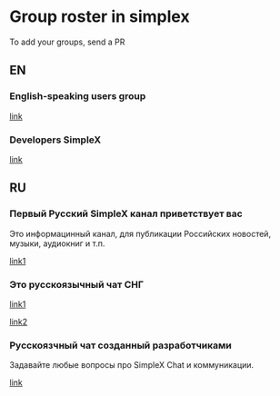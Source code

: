 # Group roster in simplex

To add your groups, send a PR

## EN
### English-speaking users group
[link](https://simplex.chat/contact#/?v=2-4&smp=smp%3A%2F%2FPQUV2eL0t7OStZOoAsPEV2QYWt4-xilbakvGUGOItUo%3D%40smp6.simplex.im%2Fos8FftfoV8zjb2T89fUEjJtF7y64p5av%23%2F%3Fv%3D1-2%26dh%3DMCowBQYDK2VuAyEAQqMgh0fw2lPhjn3PDIEfAKA_E0-gf8Hr8zzhYnDivRs%253D%26srv%3Dbylepyau3ty4czmn77q4fglvperknl4bi2eb2fdy2bh4jxtf32kf73yd.onion&data=%7B%22type%22%3A%22group%22%2C%22groupLinkId%22%3A%22lBPiveK2mjfUH43SN77R0w%3D%3D%22%7D)

### Developers SimpleX
[link](https://simplex.chat/contact#/?v=1-4&smp=smp%3A%2F%2FPQUV2eL0t7OStZOoAsPEV2QYWt4-xilbakvGUGOItUo%3D%40smp6.simplex.im%2FvYCRjIflKNMGYlfTkuHe4B40qSlQ0439%23%2F%3Fv%3D1-2%26dh%3DMCowBQYDK2VuAyEAHNdcqNbzXZhyMoSBjT2R0-Eb1EPaLyUg3KZjn-kmM1w%253D%26srv%3Dbylepyau3ty4czmn77q4fglvperknl4bi2eb2fdy2bh4jxtf32kf73yd.onion&data=%7B%22type%22%3A%22group%22%2C%22groupLinkId%22%3A%22PD20tcXjw7IpkkMCfR6HLA%3D%3D%22%7D)

## RU
### Первый Русский SimpleX канал приветствует вас

Это информацинный канал, для публикации Российских новостей, музыки, аудиокниг и т.п.

[link1](https://simplex.chat/contact#/?v=2-7&smp=smp%3A%2F%2Fu2dS9sG8nMNURyZwqASV4yROM28Er0luVTx5X1CsMrU%3D%40smp4.simplex.im%2FPspH59ug5rYywP-JOFxanIhHge-2F0h6%23%2F%3Fv%3D1-3%26dh%3DMCowBQYDK2VuAyEAINSmHlAedLcRpBo-YPyJvf3thxJW9-AW-6YE2WZObnQ%253D%26srv%3Do5vmywmrnaxalvz6wi3zicyftgio6psuvyniis6gco6bp6ekl4cqj4id.onion&data=%7B%22type%22%3A%22group%22%2C%22groupLinkId%22%3A%221HnhXsxrULbaCjvwbxgbZA%3D%3D%22%7D)

### Это русскоязычный чат СНГ
[link1](https://simplex.chat/contact#/?v=2-5&smp=smp%3A%2F%2FPQUV2eL0t7OStZOoAsPEV2QYWt4-xilbakvGUGOItUo%3D%40smp6.simplex.im%2FnFzVBnHaA06ZDz6QBnDt0_97kf6TwIVN%23%2F%3Fv%3D1-2%26dh%3DMCowBQYDK2VuAyEAsCBe2DtqblanstD91bcb5BIublVt88QMX-oSF3Cwghk%253D%26srv%3Dbylepyau3ty4czmn77q4fglvperknl4bi2eb2fdy2bh4jxtf32kf73yd.onion&data=%7B%22type%22%3A%22group%22%2C%22groupLinkId%22%3A%22qT6uXeXPPTkr-UtME8HFeg%3D%3D%22%7D)

[link2](https://simplex.chat/contact#/?v=2-5&smp=smp%3A%2F%2Fhpq7_4gGJiilmz5Rf-CswuU5kZGkm_zOIooSw6yALRg%3D%40smp5.simplex.im%2Fv4cKchcc90GpdpAXQ9oMVv32BQ6cNeps%23%2F%3Fv%3D1-2%26dh%3DMCowBQYDK2VuAyEAcSTcL3L-EpUV6Z2U2OzzTDT1sjNeLWTvvvrVK8JDOUg%253D%26srv%3Djjbyvoemxysm7qxap7m5d5m35jzv5qq6gnlv7s4rsn7tdwwmuqciwpid.onion&data=%7B%22type%22%3A%22group%22%2C%22groupLinkId%22%3A%22Keny1n_cGT7mHpfYZVZBMQ%3D%3D%22%7D)

### Русскоязчный чат созданный разработчиками
Задавайте любые вопросы про SimpleX Chat и коммуникации.

[link](https://simplex.chat/contact#/?v=2-4&smp=smp%3A%2F%2Fhpq7_4gGJiilmz5Rf-CswuU5kZGkm_zOIooSw6yALRg%3D%40smp5.simplex.im%2FVXQTB0J2lLjYkgjWByhl6-1qmb5fgZHh%23%2F%3Fv%3D1-2%26dh%3DMCowBQYDK2VuAyEAI6JaEWezfSwvcoTEkk6au-gkjrXR2ew2OqZYMYBvayk%253D%26srv%3Djjbyvoemxysm7qxap7m5d5m35jzv5qq6gnlv7s4rsn7tdwwmuqciwpid.onion&data=%7B%22type%22%3A%22group%22%2C%22groupLinkId%22%3A%22ORH9OEe8Duissh-hslfeVg%3D%3D%22%7D)
